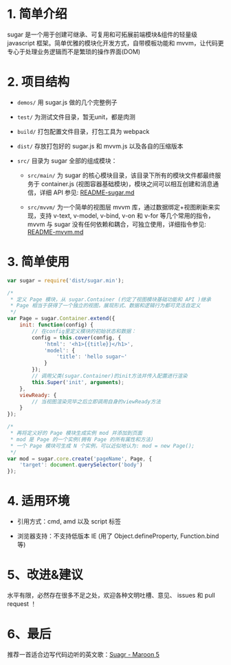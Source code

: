 
# 1. 简单介绍
sugar 是一个用于创建可继承、可复用和可拓展前端模块&组件的轻量级 javascript 框架。简单优雅的模块化开发方式，自带模板功能和 mvvm，让代码更专心于处理业务逻辑而不是繁琐的操作界面(DOM)


# 2. 项目结构
* `demos/` 用 sugar.js 做的几个完整例子

* `test/` 为测试文件目录，暂无unit，都是肉测

* `build/` 打包配置文件目录，打包工具为 webpack

* `dist/` 存放打包好的 sugar.js 和 mvvm.js 以及各自的压缩版本

* `src/` 目录为 sugar 全部的组成模块：

	* `src/main/` 为 sugar 的核心模块目录，该目录下所有的模块文件都最终服务于 container.js (视图容器基础模块)，模块之间可以相互创建和消息通信，详细 API 参见: [README-sugar.md](https://github.com/tangbc/sugar/blob/master/README-sugar.md)

	* `src/mvvm/` 为一个简单的视图层 mvvm 库，通过数据绑定+视图刷新来实现，支持 v-text, v-model, v-bind, v-on 和 v-for 等几个常用的指令，mvvm 与 sugar 没有任何依赖和耦合，可独立使用，详细指令参见: [README-mvvm.md](https://github.com/tangbc/sugar/blob/master/README-mvvm.md)


# 3. 简单使用

```javascript
var sugar = require('dist/sugar.min');

/*
 * 定义 Page 模块，从 sugar.Container (约定了视图模块基础功能和 API )继承
 * Page 相当于获得了一个独立的视图，展现形式、数据和逻辑行为都可灵活自定义
 */
var Page = sugar.Container.extend({
	init: function(config) {
		// 在config里定义模块的初始状态和数据：
		config = this.cover(config, {
			'html': '<h1>{{title}}</h1>',
			'model': {
				'title': 'hello sugar~'
			}
		});
		// 调用父类(sugar.Container)的init方法并传入配置进行渲染
		this.Super('init', arguments);
	},
	viewReady: {
		// 当视图渲染完毕之后立即调用自身的viewReady方法
	}
});

/*
 * 再将定义好的 Page 模块生成实例 mod 并添加到页面
 * mod 是 Page 的一个实例(拥有 Page 的所有属性和方法)
 * 一个 Page 模块可生成 N 个实例，可以近似地认为: mod = new Page();
 */
var mod = sugar.core.create('pageName', Page, {
	'target': document.querySelector('body')
});
```


# 4. 适用环境
* 引用方式：cmd, amd 以及 script 标签

* 浏览器支持：不支持低版本 IE (用了 Object.defineProperty, Function.bind 等)


# 5、改进&建议
水平有限，必然存在很多不足之处，欢迎各种文明吐槽、意见、 issues 和 pull request ！


# 6、最后
推荐一首适合边写代码边听的英文歌：<a href="http://music.163.com/#/song?id=29019227" target="_blank">Suagr - Maroon 5</a>
